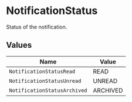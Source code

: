 # NotificationStatus

Status of the notification.


## Values

| Name                         | Value                        |
| ---------------------------- | ---------------------------- |
| `NotificationStatusRead`     | READ                         |
| `NotificationStatusUnread`   | UNREAD                       |
| `NotificationStatusArchived` | ARCHIVED                     |